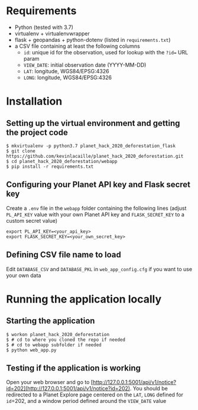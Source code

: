 # Requirements

* Python (tested with 3.7)
* virtualenv + virtualenvwrapper
* flask + geopandas + python-dotenv (listed in `requirements.txt`)
* a CSV file containing at least the following columns
    * `id`: unique id for the observation, used for lookup with the `?id=` URL param
    * `VIEW_DATE`: initial observation date (YYYY-MM-DD)
    * `LAT`: longitude, WGS84/EPSG:4326
    * `LONG`: longitude, WGS84/EPSG:4326

# Installation

## Setting up the virtual environment and getting the project code

```
$ mkvirtualenv -p python3.7 planet_hack_2020_deforestation_flask
$ git clone https://github.com/kevinlacaille/planet_hack_2020_deforestation.git
$ cd planet_hack_2020_deforestation/webapp
$ pip install -r requirements.txt
```

## Configuring your Planet API key and Flask secret key

Create a `.env` file in the `webapp` folder containing the following lines (adjust `PL_API_KEY` value with your own Planet API key and `FLASK_SECRET_KEY` to a custom secret value)

```
export PL_API_KEY=<your_api_key>
export FLASK_SECRET_KEY=<your_own_secret_key>
```

## Defining CSV file name to load

Edit `DATABASE_CSV` and `DATABASE_PKL` in `web_app_config.cfg` if you want to use your own data

# Running the application locally

## Starting the application

```
$ workon planet_hack_2020_deforestation
$ # cd to where you cloned the repo if needed
$ # cd to webapp subfolder if needed
$ python web_app.py
```

## Testing if the application is working

Open your web browser and go to [http://127.0.0.1:5001/api/v1/notice?id=202](http://127.0.0.1:5001/api/v1/notice?id=202). You should be redirected to a Planet Explore page centered on the `LAT`, `LONG` defined for `id`=202, and a window period defined around the `VIEW_DATE` value
